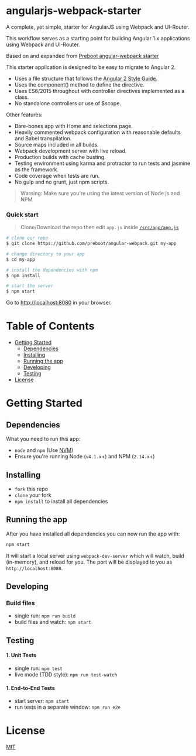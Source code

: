 # angularjs-webpack-starter

A complete, yet simple, starter for AngularJS using Webpack and UI-Router.

This workflow serves as a starting point for building Angular 1.x applications using Webpack and UI-Router.

Based on and expanded from [Preboot angular-webpack starter](https://github.com/preboot/angular-webpack)

This starter application is designed to be easy to migrate to Angular 2.

- Uses a file structure that follows the [Angular 2 Style Guide](https://angular.io/styleguide).
- Uses the component() method to define the directive.
- Uses ES6/2015 throughout with controller directives implemented as a class.
- No standalone controllers or use of $scope.

Other features:

- Bare-bones app with Home and selections page.
- Heavily commented webpack configuration with reasonable defaults and Babel transpilation.
- Source maps included in all builds.
- Webpack development server with live reload.
- Production builds with cache busting.
- Testing environment using karma and protractor to run tests and jasmine as the framework.
- Code coverage when tests are run.
- No gulp and no grunt, just npm scripts.

> Warning: Make sure you're using the latest version of Node.js and NPM

### Quick start

> Clone/Download the repo then edit `app.js` inside [`/src/app/app.js`](/src/app/app.js)

```bash
# clone our repo
$ git clone https://github.com/preboot/angular-webpack.git my-app

# change directory to your app
$ cd my-app

# install the dependencies with npm
$ npm install

# start the server
$ npm start
```

Go to [http://localhost:8080](http://localhost:8080) in your browser.

# Table of Contents

- [Getting Started](#getting-started)
  - [Dependencies](#dependencies)
  - [Installing](#installing)
  - [Running the app](#running-the-app)
  - [Developing](#developing)
  - [Testing](#testing)
- [License](#license)

# Getting Started

## Dependencies

What you need to run this app:

- `node` and `npm` (Use [NVM](https://github.com/creationix/nvm))
- Ensure you're running Node (`v4.1.x`+) and NPM (`2.14.x`+)

## Installing

- `fork` this repo
- `clone` your fork
- `npm install` to install all dependencies

## Running the app

After you have installed all dependencies you can now run the app with:

```bash
npm start
```

It will start a local server using `webpack-dev-server` which will watch, build (in-memory), and reload for you. The port will be displayed to you as `http://localhost:8080`.

## Developing

### Build files

- single run: `npm run build`
- build files and watch: `npm start`

## Testing

#### 1. Unit Tests

- single run: `npm test`
- live mode (TDD style): `npm run test-watch`

#### 1. End-to-End Tests

- start server: `npm start`
- run tests in a separate window: `npm run e2e`

# License

[MIT](/LICENSE)
